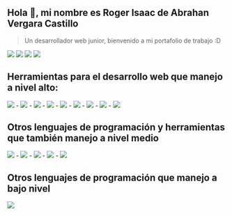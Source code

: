 ## Hola 👋, mi nombre es Roger Isaac de Abrahan Vergara Castillo
> Un desarrollador web junior, bienvenido a mi portafolio de trabajo :D

[<img src="https://img.shields.io/badge/twitter-%231DA1F2.svg?&style=for-the-badge&logo=twitter&logoColor=white"/>](https://twitter.com/USERNAME) [<img src="https://img.shields.io/badge/linkedin-%230077B5.svg?&style=for-the-badge&logo=linkedin&logoColor=white"/>](https://www.linkedin.com/in/roger-vergara-b7b995204/) [<img src = "https://img.shields.io/badge/instagram-%23E4405F.svg?&style=for-the-badge&logo=instagram&logoColor=white">](https://www.instagram.com/vergara.roger/) [<img src = "https://img.shields.io/badge/facebook-%231877F2.svg?&style=for-the-badge&logo=facebook&logoColor=white">](https://www.facebook.com/roger.vergara.549/)

## Herramientas para el desarrollo web que manejo a nivel alto:

<img src="https://img.shields.io/badge/-HTML-orange"/> - <img src="https://img.shields.io/badge/-CSS-blue"/> - <img src="https://img.shields.io/badge/-JS-yellow"/> - <img src="https://img.shields.io/badge/-Bootstrap%204-blueviolet"/> - <img src="https://img.shields.io/badge/-React-9cf"/> - <img src="https://img.shields.io/badge/-PHP-blue"/> - <img src="https://img.shields.io/badge/-LARAVEL%207-red"/> - <img src="https://img.shields.io/badge/-SQL-orange"/> - <img src="https://img.shields.io/badge/-PHPMYADMIN-blue"/>

## Otros lenguajes de programación y herramientas que también manejo a nivel medio

<img src="https://img.shields.io/badge/-JAVA-red"/> - <img src="https://img.shields.io/badge/-%20Spring-brightgreen/"> - <img src="https://img.shields.io/badge/-PYTHON-blue"/> - <img src="https://img.shields.io/badge/-C%2B%2B-blue"/> - <img src="https://img.shields.io/badge/-FLASK-lightgrey"/> 

## Otros lenguajes de programación que manejo a bajo nivel
<img src="https://img.shields.io/badge/-LUA-blue"/>

<!--
**Roger-Vergara/roger-vergara** is a ✨ _special_ ✨ repository because its `README.md` (this file) appears on your GitHub profile.

Here are some ideas to get you started:

- 🔭 I’m currently working on ...
- 🌱 I’m currently learning ...
- 👯 I’m looking to collaborate on ...
- 🤔 I’m looking for help with ...
- 💬 Ask me about ...
- 📫 How to reach me: ...
- 😄 Pronouns: ...
- ⚡ Fun fact: ...
-->
